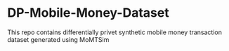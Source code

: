 # DP-Mobile-Money-Dataset
This repo contains differentially privet synthetic mobile money transaction dataset generated using MoMTSim
